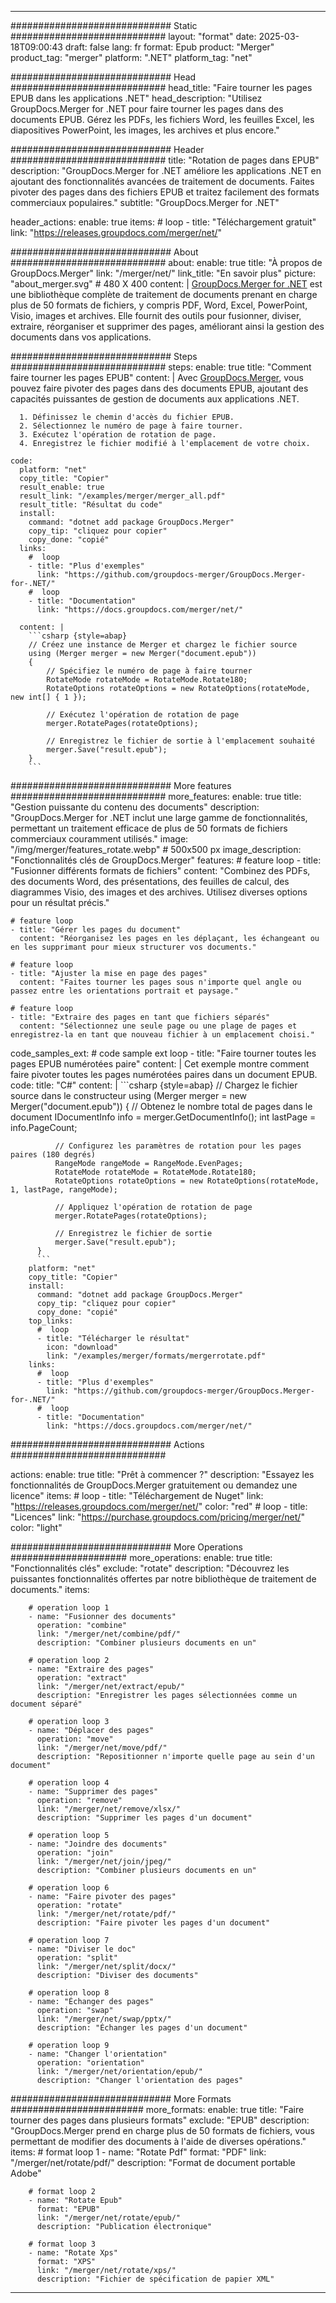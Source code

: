 
---
############################# Static ############################
layout: "format"
date:  2025-03-18T09:00:43
draft: false
lang: fr
format: Epub
product: "Merger"
product_tag: "merger"
platform: ".NET"
platform_tag: "net"

############################# Head ############################
head_title: "Faire tourner les pages EPUB dans les applications .NET"
head_description: "Utilisez GroupDocs.Merger for .NET pour faire tourner les pages dans des documents EPUB. Gérez les PDFs, les fichiers Word, les feuilles Excel, les diapositives PowerPoint, les images, les archives et plus encore."

############################# Header ############################
title: "Rotation de pages dans EPUB" 
description: "GroupDocs.Merger for .NET améliore les applications .NET en ajoutant des fonctionnalités avancées de traitement de documents. Faites pivoter des pages dans des fichiers EPUB et traitez facilement des formats commerciaux populaires."
subtitle: "GroupDocs.Merger for .NET" 

header_actions:
  enable: true
  items:
    #  loop
    - title: "Téléchargement gratuit"
      link: "https://releases.groupdocs.com/merger/net/"
      
############################# About ############################
about:
    enable: true
    title: "À propos de GroupDocs.Merger"
    link: "/merger/net/"
    link_title: "En savoir plus"
    picture: "about_merger.svg" # 480 X 400
    content: |
       [GroupDocs.Merger for .NET](/merger/net/) est une bibliothèque complète de traitement de documents prenant en charge plus de 50 formats de fichiers, y compris PDF, Word, Excel, PowerPoint, Visio, images et archives. Elle fournit des outils pour fusionner, diviser, extraire, réorganiser et supprimer des pages, améliorant ainsi la gestion des documents dans vos applications.

############################# Steps ############################
steps:
    enable: true
    title: "Comment faire tourner les pages EPUB"
    content: |
      Avec [GroupDocs.Merger](/merger/net/), vous pouvez faire pivoter des pages dans des documents EPUB, ajoutant des capacités puissantes de gestion de documents aux applications .NET.
      
      1. Définissez le chemin d'accès du fichier EPUB.
      2. Sélectionnez le numéro de page à faire tourner.
      3. Exécutez l'opération de rotation de page.
      4. Enregistrez le fichier modifié à l'emplacement de votre choix.
   
    code:
      platform: "net"
      copy_title: "Copier"
      result_enable: true
      result_link: "/examples/merger/merger_all.pdf"
      result_title: "Résultat du code"
      install:
        command: "dotnet add package GroupDocs.Merger"
        copy_tip: "cliquez pour copier"
        copy_done: "copié"
      links:
        #  loop
        - title: "Plus d'exemples"
          link: "https://github.com/groupdocs-merger/GroupDocs.Merger-for-.NET/"
        #  loop
        - title: "Documentation"
          link: "https://docs.groupdocs.com/merger/net/"
          
      content: |
        ```csharp {style=abap}
        // Créez une instance de Merger et chargez le fichier source
        using (Merger merger = new Merger("document.epub"))
        {
            // Spécifiez le numéro de page à faire tourner
            RotateMode rotateMode = RotateMode.Rotate180;
            RotateOptions rotateOptions = new RotateOptions(rotateMode, new int[] { 1 });

            // Exécutez l'opération de rotation de page
            merger.RotatePages(rotateOptions);

            // Enregistrez le fichier de sortie à l'emplacement souhaité
            merger.Save("result.epub");
        }
        ```            

############################# More features ############################
more_features:
  enable: true
  title: "Gestion puissante du contenu des documents"
  description: "GroupDocs.Merger for .NET inclut une large gamme de fonctionnalités, permettant un traitement efficace de plus de 50 formats de fichiers commerciaux couramment utilisés."
  image: "/img/merger/features_rotate.webp" # 500x500 px
  image_description: "Fonctionnalités clés de GroupDocs.Merger"
  features:
    # feature loop
    - title: "Fusionner différents formats de fichiers"
      content: "Combinez des PDFs, des documents Word, des présentations, des feuilles de calcul, des diagrammes Visio, des images et des archives. Utilisez diverses options pour un résultat précis."

    # feature loop
    - title: "Gérer les pages du document"
      content: "Réorganisez les pages en les déplaçant, les échangeant ou en les supprimant pour mieux structurer vos documents."

    # feature loop
    - title: "Ajuster la mise en page des pages"
      content: "Faites tourner les pages sous n'importe quel angle ou passez entre les orientations portrait et paysage."

    # feature loop
    - title: "Extraire des pages en tant que fichiers séparés"
      content: "Sélectionnez une seule page ou une plage de pages et enregistrez-la en tant que nouveau fichier à un emplacement choisi."
      
  code_samples_ext:
    # code sample ext loop
    - title: "Faire tourner toutes les pages EPUB numérotées paire"
      content: |
        Cet exemple montre comment faire pivoter toutes les pages numérotées paires dans un document EPUB.
      code:
        title: "C#"
        content: |
          ```csharp {style=abap}
          // Chargez le fichier source dans le constructeur
          using (Merger merger = new Merger("document.epub"))
          {
              // Obtenez le nombre total de pages dans le document
              IDocumentInfo info = merger.GetDocumentInfo();
              int lastPage = info.PageCount;

              // Configurez les paramètres de rotation pour les pages paires (180 degrés)
              RangeMode rangeMode = RangeMode.EvenPages;
              RotateMode rotateMode = RotateMode.Rotate180;
              RotateOptions rotateOptions = new RotateOptions(rotateMode, 1, lastPage, rangeMode);
          
              // Appliquez l'opération de rotation de page
              merger.RotatePages(rotateOptions);

              // Enregistrez le fichier de sortie
              merger.Save("result.epub");
          }
          ```
        platform: "net"
        copy_title: "Copier"
        install:
          command: "dotnet add package GroupDocs.Merger"
          copy_tip: "cliquez pour copier"
          copy_done: "copié"
        top_links:
          #  loop
          - title: "Télécharger le résultat"
            icon: "download"
            link: "/examples/merger/formats/mergerrotate.pdf"
        links:
          #  loop
          - title: "Plus d'exemples"
            link: "https://github.com/groupdocs-merger/GroupDocs.Merger-for-.NET/"
          #  loop
          - title: "Documentation"
            link: "https://docs.groupdocs.com/merger/net/"
            

            


############################# Actions ############################

actions:
  enable: true
  title: "Prêt à commencer ?"
  description: "Essayez les fonctionnalités de GroupDocs.Merger gratuitement ou demandez une licence"
  items:
    #  loop
    - title: "Téléchargement de Nuget"
      link: "https://releases.groupdocs.com/merger/net/"
      color: "red"
        #  loop
    - title: "Licences"
      link: "https://purchase.groupdocs.com/pricing/merger/net/"
      color: "light"


############################# More Operations #####################
more_operations:
    enable: true
    title: "Fonctionnalités clés"
    exclude: "rotate"
    description: "Découvrez les puissantes fonctionnalités offertes par notre bibliothèque de traitement de documents."
    items: 
          
        # operation loop 1
        - name: "Fusionner des documents"
          operation: "combine"
          link: "/merger/net/combine/pdf/"
          description: "Combiner plusieurs documents en un"

        # operation loop 2
        - name: "Extraire des pages"
          operation: "extract"
          link: "/merger/net/extract/epub/"
          description: "Enregistrer les pages sélectionnées comme un document séparé"

        # operation loop 3
        - name: "Déplacer des pages"
          operation: "move"
          link: "/merger/net/move/pdf/"
          description: "Repositionner n'importe quelle page au sein d'un document"

        # operation loop 4
        - name: "Supprimer des pages"
          operation: "remove"
          link: "/merger/net/remove/xlsx/"
          description: "Supprimer les pages d'un document"

        # operation loop 5
        - name: "Joindre des documents"
          operation: "join"
          link: "/merger/net/join/jpeg/"
          description: "Combiner plusieurs documents en un"

        # operation loop 6
        - name: "Faire pivoter des pages"
          operation: "rotate"
          link: "/merger/net/rotate/pdf/"
          description: "Faire pivoter les pages d'un document"

        # operation loop 7
        - name: "Diviser le doc"
          operation: "split"
          link: "/merger/net/split/docx/"
          description: "Diviser des documents"

        # operation loop 8
        - name: "Échanger des pages"
          operation: "swap"
          link: "/merger/net/swap/pptx/"
          description: "Échanger les pages d'un document"

        # operation loop 9
        - name: "Changer l'orientation"
          operation: "orientation"
          link: "/merger/net/orientation/epub/"
          description: "Changer l'orientation des pages"
          
        
          
############################# More Formats ########################
more_formats:
    enable: true
    title: "Faire tourner des pages dans plusieurs formats"
    exclude: "EPUB"
    description: "GroupDocs.Merger prend en charge plus de 50 formats de fichiers, vous permettant de modifier des documents à l'aide de diverses opérations."
    items: 
        # format loop 1
        - name: "Rotate Pdf"
          format: "PDF"
          link: "/merger/net/rotate/pdf/"
          description: "Format de document portable Adobe"

        # format loop 2
        - name: "Rotate Epub"
          format: "EPUB"
          link: "/merger/net/rotate/epub/"
          description: "Publication électronique"

        # format loop 3
        - name: "Rotate Xps"
          format: "XPS"
          link: "/merger/net/rotate/xps/"
          description: "Fichier de spécification de papier XML"


---
